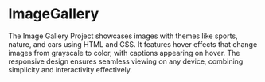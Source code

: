 # ImageGallery
The Image Gallery Project showcases images with themes like sports, nature, and cars using HTML and CSS. It features hover effects that change images from grayscale to color, with captions appearing on hover. The responsive design ensures seamless viewing on any device, combining simplicity and interactivity effectively.

